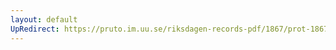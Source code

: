 ```yaml
---
layout: default
UpRedirect: https://pruto.im.uu.se/riksdagen-records-pdf/1867/prot-1867--ak--124/prot-1867--ak--124_001.pdf
---
```

